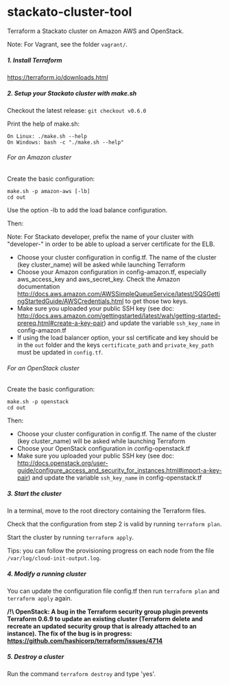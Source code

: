 # stackato-cluster-tool
Terraform a Stackato cluster on Amazon AWS and OpenStack.

Note: For Vagrant, see the folder `vagrant/`.

##### 1. Install Terraform
https://terraform.io/downloads.html

##### 2. Setup your Stackato cluster with make.sh

Checkout the latest release:
`git checkout v0.6.0`

Print the help of make.sh:
```
On Linux: ./make.sh --help
On Windows: bash -c "./make.sh --help"
```

###### For an Amazon cluster
Create the basic configuration:
```
make.sh -p amazon-aws [-lb]
cd out
```
Use the option -lb to add the load balance configuration.

Then:

Note: For Stackato developer, prefix the name of your cluster with "developer-" in order to be able to upload a server certificate for the ELB.

- Choose your cluster configuration in config.tf. The name of the cluster (key cluster_name) will be asked while launching Terraform
- Choose your Amazon configuration in config-amazon.tf, especially aws_access_key and aws_secret_key. Check the Amazon documentation http://docs.aws.amazon.com/AWSSimpleQueueService/latest/SQSGettingStartedGuide/AWSCredentials.html to get those two keys.
- Make sure you uploaded your public SSH key (see doc: http://docs.aws.amazon.com/gettingstarted/latest/wah/getting-started-prereq.html#create-a-key-pair) and update the variable `ssh_key_name` in config-amazon.tf
- If using the load balancer option, your ssl certificate and key should be in the `out` folder and the keys `certificate_path` and `private_key_path` must be updated in `config.tf`.

###### For an OpenStack cluster
Create the basic configuration:
```
make.sh -p openstack
cd out
```
Then:
- Choose your cluster configuration in config.tf. The name of the cluster (key cluster_name) will be asked while launching Terraform
- Choose your OpenStack configuration in config-openstack.tf
- Make sure you uploaded your public SSH key (see doc: http://docs.openstack.org/user-guide/configure_access_and_security_for_instances.html#import-a-key-pair) and update the variable `ssh_key_name` in config-openstack.tf

##### 3. Start the cluster
In a terminal, move to the root directory containing the Terraform files.

Check that the configuration from step 2 is valid by running `terraform plan`.

Start the cluster by running `terraform apply`.

Tips: you can follow the provisioning progress on each node from the file `/var/log/cloud-init-output.log`.

##### 4. Modify a running cluster
You can update the configuration file config.tf then run `terraform plan` and `terraform apply` again.

**/!\ OpenStack: A bug in the Terraform security group plugin prevents Terraform 0.6.9 to update an existing cluster (Terraform delete and recreate an updated security group that is already attached to an instance). The fix of the bug is in progress: https://github.com/hashicorp/terraform/issues/4714**

##### 5. Destroy a cluster
Run the command `terraform destroy` and type 'yes'.
